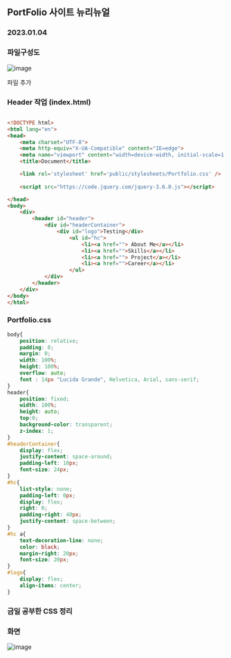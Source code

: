 ## PortFolio 사이트 뉴리뉴얼 

### 2023.01.04

### 파일구성도

![image](https://user-images.githubusercontent.com/60457431/210572355-dcba35e1-c679-4ab9-a0fd-1b140530a975.png)


파일 추가

### Header 작업 (index.html)
``` html 

<!DOCTYPE html>
<html lang="en">
<head>
    <meta charset="UTF-8">
    <meta http-equiv="X-UA-Compatible" content="IE=edge">
    <meta name="viewport" content="width=device-width, initial-scale=1.0">
    <title>Document</title>

    <link rel='stylesheet' href='public/stylesheets/Portfolio.css' />
    
    <script src="https://code.jquery.com/jquery-3.6.0.js"></script>

</head>
<body>
    <div>
        <header id="header">
            <div id="headerContainer">
                <div id="logo">Testing</div>
                    <ul id="hc">
                        <li><a href=""> About Me</a></li>
                        <li><a href="">Skills</a></li>
                        <li><a href=""> Project</a></li>
                        <li><a href="">Career</a></li>
                    </ul>
            </div>
        </header>
    </div>
</body>
</html>

```

### Portfolio.css

``` css 
body{
    position: relative;
    padding: 0;
    margin: 0;
    width: 100%;
    height: 100%;
    overflow: auto;
    font : 14px "Lucida Grande", Helvetica, Arial, sans-serif;
}
header{
    position: fixed;
    width: 100%;
    height: auto;
    top:0;
    background-color: transparent;
    z-index: 1;
}
#headerContainer{
    display: flex;
    justify-content: space-around;
    padding-left: 10px;
    font-size: 24px;
}
#hc{
    list-style: none;
    padding-left: 0px;
    display: flex;
    right: 0;
    padding-right: 40px;
    justify-content: space-between;
}
#hc a{
    text-decoration-line: none;
    color: black;
    margin-right: 20px;
    font-size: 20px;
}
#logo{
    display: flex;
    align-items: center;
}

``` 

### 금일 공부한 CSS 정리


### 화면 
![image](https://user-images.githubusercontent.com/60457431/210572470-74a9e5b5-201c-47ea-9156-4ef93340ac11.png)
